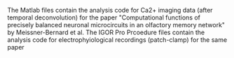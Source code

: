 The Matlab files contain the analysis code for Ca2+ imaging data (after temporal deconvolution) for the paper "Computational functions of precisely balanced neuronal microcircuits in an olfactory memory network" by Meissner-Bernard et al.
The IGOR Pro Prcoedure files contain the analysis code for electrophyiological recordings (patch-clamp) for the same paper 
